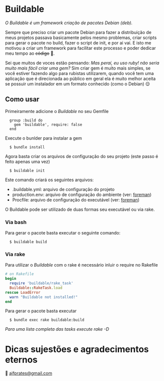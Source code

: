 # Buildable

_O Buildable é um framework criação de pacotes Debian (deb)._

Sempre que preciso criar um pacote Debian para fazer a distribuição de meus projetos passava basicamente pelos mesmo problemas, criar scripts para gerar o pacote no build, fazer o script de init, e por ai vai. E isto me motivou a criar um framework para facilitar este processo e poder dedicar meu tempo ao ~~código~~ :beer:.

Sei que muitos de voces estão pensando: _Mas peraí, eu uso ruby! não seria muito mais fácil criar uma gem?_
Sim criar gem é muito mais simples, se você estiver fazendo algo para rubistas utilizarem, quando você tem uma aplicação que é direcionada ao público em geral ela é muito melhor aceita se possuir um instalador em um formato conhecido (como o Debian) :relieved:

## Como usar

Primeiramente adicione o *Buildable* no seu Gemfile

```
  group :build do
    gem 'buildable', require: false
  end
```

Execute o bunlder para instalar a gem

```shell
  $ bundle install
```

Agora basta criar os arquivos de configuração do seu projeto (este passo é feito apenas uma vez)

```shell
  $ buildable init
```

Este comando criará os seguintes arquivos:

* .buildable.yml: arquivo de configuração do projeto
* production.env: arquivo de configuração do ambiente (ver: [foreman](https://github.com/ddollar/foreman))
* Procfile: arquivo de configuração do executável (ver: [foreman](https://github.com/ddollar/foreman))

O Buildable pode ser utilizado de duas formas seu executável ou via rake.

### Via bash

Para gerar o pacote basta executar o seguinte comando:

```shell
  $ buildable build
```

### Via rake

Para utilizar o _Buildable_ com o rake é necessário inluir o require no Rakefile

```ruby
# on Rakefile
begin
  require 'buildable/rake_task'
  Buildable::RakeTask.load
rescue LoadError
  warn "Buildable not installed!"
end

```

Para gerar o pacote basta executar


```shell
  $ bundle exec rake buildable:build
```

_Para uma lista completa das tasks execute rake -D_


# Dicas sujestões e agradecimentos eternos

:email: [ajfprates@gmail.com](mailto:ajfprates@gmail.com)
